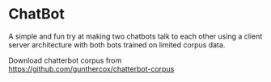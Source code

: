 # ChatBot

A simple and fun try at making two chatbots talk to each other using a client server architecture with both bots trained on limited corpus data. 

Download chatterbot corpus from https://github.com/gunthercox/chatterbot-corpus
